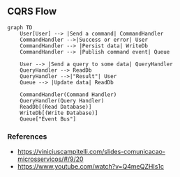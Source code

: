 ## CQRS Flow
```mermaid
graph TD
    User[User] --> |Send a command| CommandHandler
    CommandHandler -->|Success or error| User
    CommandHandler --> |Persist data| WriteDb
    CommandHandler --> |Publish command event| Queue

    User --> |Send a query to some data| QueryHandler
    QueryHandler --> ReadDb 
    QueryHandler -->|"Result"| User
    Queue --> |Update data| ReadDb
    
    CommandHandler(Command Handler)
    QueryHandler(Query Handler)
    ReadDb[(Read Database)]
    WriteDb[(Write Database)]
    Queue["Event Bus"]
```

### References
- https://viniciuscampitelli.com/slides-comunicacao-microsservicos/#/9/20
- https://www.youtube.com/watch?v=Q4meQZHIs1c

